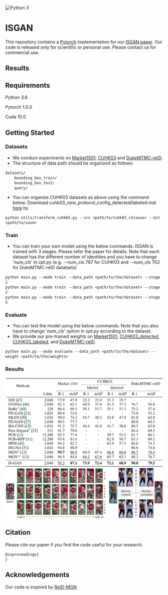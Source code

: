 ![Python 3](https://img.shields.io/badge/python-3-green.svg)

# ISGAN

This repository contains a [Pytorch](https://pytorch.org/) implementation for our [ISGAN paper](). Our code is released only for scientific or personal use. Please contact us for commercial use.

## Results

## Requirements

Python 3.6

Pytorch 1.0.0

Cuda 10.0

## Getting Started

### Datasets
- We conduct experiments on [Market1501](http://www.liangzheng.com.cn/Project/project_reid.html), [CUHK03](http://www.ee.cuhk.edu.hk/~xgwang/CUHK_identification.html) and [DukeMTMC-reID](https://github.com/layumi/DukeMTMC-reID_evaluation).
- The structure of data path should be organized as follows:
```
datasets/
    bounding_box_train/
    bounding_box_test/
    query/
```
- You can organize CUHK03 datasets as above using the command below. Download cuhk03_new_protocol_config_detected/labeled.mat [here](https://github.com/zhunzhong07/person-re-ranking/tree/master/evaluation/data/CUHK03) by 
```
python utils/transform_cuhk03.py --src <path/to/cuhk03_release> --dst <path/to/save>
```

### Train
- You can train your own model using the below commands. ISGAN is trained with 3 stages. Please refer the paper for details. Note that each dataset has the different number of identities and you have to change '*num_cls*' in *opt.py* (e.g. --num_cls 767 for CUHK03 and --num_cls 702 for DukeMTMC-reID datatsets)
```
python main.py --mode train --data_path <path/to/the/dataset> --stage 1
python main.py --mode train --data_path <path/to/the/dataset> --stage 2
python main.py --mode train --data_path <path/to/the/dataset> --stage 3
```

### Evaluate
- You can test the model using the below commands. Note that you also have to change '*num_cls*' option in *opt.py* according to the dataset.
- We provide our pre-trained weights on [Market1501](https://drive.google.com/open?id=1P--qfxmoDuv-lNuUsi7E_0iNpIAMpnqF), [CUHK03_detected](https://drive.google.com/open?id=12kpgBfbXT4x53ZfGat1hrI0vMKT0A-cb), [CUHK03_labeled](https://drive.google.com/file/d/1nv6ycibl9uDXWmA_xfnZA92LMdUpORqJ/view?usp=sharing), and [DukeMTMC-reID](https://drive.google.com/file/d/1Qbe2V-R8xcVjHpx6RnJwvlL3UiZ8U47_/view?usp=sharing).
```
python main.py --mode evaluate --data_path <path/to/the/dataset> --weight <path/to/the/weights>
```

### Results
![ranking_results](../images/results_quanti.png)
![ranking_results](../images/results_quali.png)

## Citation
Please cite our paper if you find the code useful for your research.
```
@inproceedings{
}
```

## Acknowledgements
Our code is inspired by [ReID-MGN](https://github.com/GNAYUOHZ/ReID-MGN)
